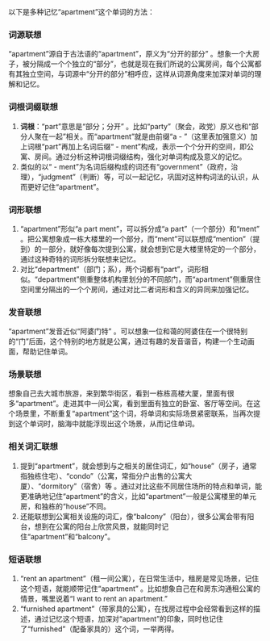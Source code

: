 以下是多种记忆“apartment”这个单词的方法：

### 词源联想
“apartment”源自于古法语的“apartment”，原义为“分开的部分” 。想象一个大房子，被分隔成一个个独立的“部分”，也就是现在我们所说的公寓房间，每个公寓都有其独立空间，与词源中“分开的部分”相呼应，这样从词源角度来加深对单词的理解和记忆。

### 词根词缀联想
1. **词根**：“part”意思是“部分；分开” 。比如“party”（聚会，政党）原义也和“部分人聚在一起”相关。而“apartment”就是由前缀“a - ”（这里表加强意义）加上词根“part”再加上名词后缀“ - ment”构成，表示一个个分开的空间，即公寓、房间。通过分析这种词根词缀结构，强化对单词构成及意义的记忆。
2. 类似的以“ - ment”为名词后缀构成的词还有“government”（政府，治理），“judgment”（判断）等，可以一起记忆，巩固对这种构词法的认识，从而更好记住“apartment”。

### 词形联想
1. “apartment”形似“a part ment”，可以拆分成“a part”（一个部分）和“ment” 。把公寓想象成一栋大楼里的一个部分，而“ment”可以联想成“mention”（提到）的一部分，就好像每次提到公寓，就会想到它是大楼里特定的一个部分，通过这种奇特的词形拆分联想来记忆。
2. 对比“department”（部门；系），两个词都有“part”，词形相似。“department”侧重整体机构里划分的不同部门，而“apartment”侧重居住空间里分隔出的一个个房间，通过对比二者词形和含义的异同来加强记忆。

### 发音联想
“apartment”发音近似“阿婆门特” 。可以想象一位和蔼的阿婆住在一个很特别的“门”后面，这个特别的地方就是公寓，通过有趣的发音谐音，构建一个生动画面，帮助记住单词。

### 场景联想
想象自己去大城市旅游，来到繁华街区，看到一栋栋高楼大厦，里面有很多“apartment”。走进其中一间公寓，看到里面有独立的卧室、客厅等空间。在这个场景里，不断重复“apartment”这个词，将单词和实际场景紧密联系，当再次提到这个单词时，脑海中就能浮现出这个场景，从而记住单词。

### 相关词汇联想
1. 提到“apartment”，就会想到与之相关的居住词汇，如“house”（房子，通常指独栋住宅）、“condo”（公寓，常指分户出售的公寓大厦）、“dormitory”（宿舍）等 。通过对比这些不同居住场所的特点和单词，能更准确地记住“apartment”的含义，比如“apartment”一般是公寓楼里的单元房，和独栋的“house”不同。
2. 还能联想到公寓相关设施的词汇，像“balcony”（阳台），很多公寓会带有阳台，想到在公寓的阳台上欣赏风景，就能同时记住“apartment”和“balcony”。

### 短语联想
1. “rent an apartment”（租一间公寓），在日常生活中，租房是常见场景，记住这个短语，就能顺带记住“apartment” 。比如想象自己在和房东沟通租公寓的情景，嘴里说着“I want to rent an apartment.”
2. “furnished apartment”（带家具的公寓），在找房过程中会经常看到这样的描述，通过记忆这个短语，加深对“apartment”的印象，同时也记住了“furnished”（配备家具的）这个词，一举两得。 